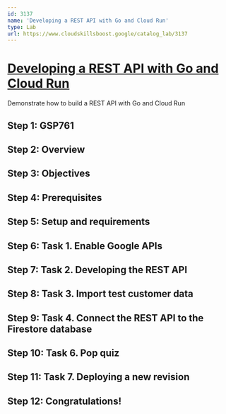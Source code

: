 ```yaml
---
id: 3137
name: 'Developing a REST API with Go and Cloud Run'
type: Lab
url: https://www.cloudskillsboost.google/catalog_lab/3137
---
```


# [Developing a REST API with Go and Cloud Run](https://www.cloudskillsboost.google/catalog_lab/3137)

Demonstrate how to build a REST API with Go and Cloud Run

## Step 1: GSP761

## Step 2: Overview

## Step 3: Objectives

## Step 4: Prerequisites

## Step 5: Setup and requirements

## Step 6: Task 1. Enable Google APIs

## Step 7: Task 2. Developing the REST API

## Step 8: Task 3. Import test customer data

## Step 9: Task 4. Connect the REST API to the Firestore database

## Step 10: Task 6. Pop quiz

## Step 11: Task 7. Deploying a new revision

## Step 12: Congratulations!
